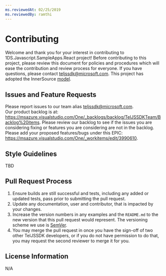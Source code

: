 ```yaml
---
ms.reviewedAt: 02/25/2019
ms.reviewedBy: ramthi
---
```


# Contributing

Welcome and thank you for your interest in contributing to 1DS.Javascript.SampleApps.React project! 
Before contributing to this project, please review this document for policies and procedures which will ease the contribution and review process for everyone. If you have questions, please contact teljssdk@microsoft.com. 
This project has adopted the InnerSource
[model](https://oe-documentation.azurewebsites.net/inner-source/index.html).

## Issues and Feature Requests

Please report issues to our team alias teljssdk@microsoft.com.  
Our product backlog is at: https://msazure.visualstudio.com/One/_backlogs/backlog/TelJSSDKTeam/Backlog%20items. Please review our backlog to see if the issues you are considering fixing or features you are considering
are not in the backlog.
Please add your proposed features/bugs under this EPIC: https://msazure.visualstudio.com/One/_workitems/edit/3990610.

## Style Guidelines

TBD

## Pull Request Process

1. Ensure builds are still successful and tests, including any added or updated tests, pass prior to submitting the pull request.
2. Update any documentation, user and contributor, that is impacted by your changes.
3. Increase the version numbers in any examples and the `README.md` to the new version that this pull request would represent. The versioning scheme we use is [SemVer](http://semver.org/).
4. You may merge the pull request in once you have the sign-off of two other TelJSSDK developers, or if you do not have permission to do that, you may request the second reviewer to merge it for you.

## License Information
N/A